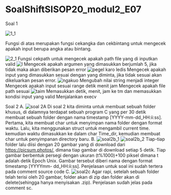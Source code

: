 # SoalShiftSISOP20_modul2_E07
Soal 1

![1_1](https://user-images.githubusercontent.com/61625353/77227389-9a949180-6bb2-11ea-8b9d-4d2c4aacb58f.PNG)

Fungsi di atas merupakan fungsi cekangka dan cekbintang untuk mengecek apakah input berupa angka atau bintang.

![2_1](https://user-images.githubusercontent.com/61625353/77227480-3d4d1000-6bb3-11ea-8407-55541f4698b0.PNG)
Fungsi cekpath untuk mengecek apakah path file yang di inputkan valid
![l](https://user-images.githubusercontent.com/61625353/77227564-c6644700-6bb3-11ea-8ec1-c904adba61ad.PNG)
Mengecek apakah argumen yang dimasukkan berjumlah 5, jika tidak maka akan diberikan pesan error
![pegel karo ledis](https://user-images.githubusercontent.com/61625353/77227632-4d192400-6bb4-11ea-9886-50f9f1f38540.PNG)
Mengecek apakah input yang dimasukkan sesuai dengan yang diminta, jika tidak sesuai akan dikeluarkan pesan error.
![ngakuo](https://user-images.githubusercontent.com/61625353/77227694-b1d47e80-6bb4-11ea-91e3-27124c0bb476.PNG)
Mengubah nilai string menjadi integer
Mengecek apakah input sesuai range detik menit jam
Mengecek apakah file path sesuai
![taim](https://user-images.githubusercontent.com/61625353/77227781-4808a480-6bb5-11ea-9ceb-2de857becad9.PNG)
Memasukkan detik, menit, jam ke tm dan memasukkan kondisi input yang valid
Menjalankan execv

Soal 2
A. ![soal 2A](https://user-images.githubusercontent.com/61625353/76606273-8d3d2e80-6544-11ea-8766-c16cf232d46a.PNG)
Di soal 2 kita diminta untuk membuat sebuah folder khusus, di dalamnya terdapat sebuah program C yang per 30 detik membuat sebuah folder dengan nama timestamp [YYYY-mm-dd_HH:ii:ss]. Pertama, kita membuat char untuk menyimpan nama folder dengan format waktu. Lalu, kita menggunakan struct untuk mengambil current time. kemudian waktu dimasukkan ke dalam char Time_dir, kemudian membuat char untuk penyimpanan directory baru.
B. ![soal2b_1](https://user-images.githubusercontent.com/61625353/76607628-dc845e80-6546-11ea-8e5d-f51082472506.PNG)
![soal2b_2](https://user-images.githubusercontent.com/61625353/76607662-eefe9800-6546-11ea-9440-b1e38edca090.PNG)
Tiap-tiap folder lalu diisi dengan 20 gambar yang di download dari https://picsum.photos/, dimana tiap gambar di download setiap 5 detik. Tiap gambar berbentuk persegi dengan ukuran (t%1000)+100 piksel dimana t adalah detik Epoch Unix. Gambar tersebut diberi nama dengan format timestamp [YYYYmm- dd_HH:ii:ss]. Penjelasan untuk soal ini sudah tertera pada comment source code
C. ![soal2c](https://user-images.githubusercontent.com/61625353/76607956-68968600-6547-11ea-9071-ad4e338b9c19.PNG)
Agar rapi, setelah sebuah folder telah terisi oleh 20 gambar, folder akan di zip dan folder akan di delete(sehingga hanya menyisakan .zip). Penjelasan sudah jelas pada comment sc.
